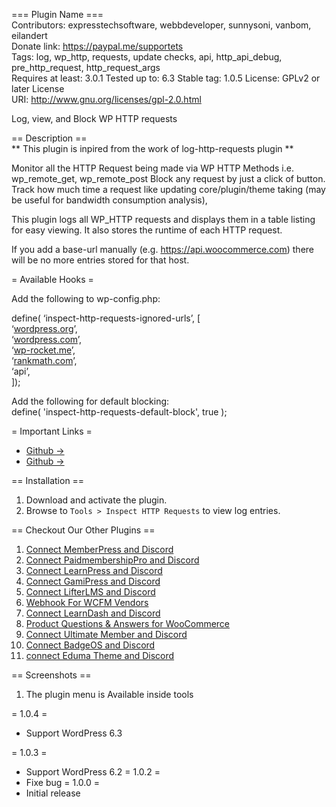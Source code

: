 <p>=== Plugin Name ===<br>
Contributors: expresstechsoftware, webbdeveloper, sunnysoni, vanbom, eilandert<br>
Donate link: <a href="https://paypal.me/supportets">https://paypal.me/supportets</a><br>
Tags: log, wp_http, requests, update checks, api, http_api_debug, pre_http_request, http_request_args<br>
Requires at least: 3.0.1 Tested up to: 6.3 Stable tag: 1.0.5 License: GPLv2 or later License<br>
URI: <a href="http://www.gnu.org/licenses/gpl-2.0.html">http://www.gnu.org/licenses/gpl-2.0.html</a></p>
<p>Log, view, and Block WP HTTP requests</p>
<p>== Description ==<br>
** This plugin is inpired from the work of log-http-requests plugin **</p>
<p>Monitor all the HTTP Request being made via WP HTTP Methods i.e. wp_remote_get, wp_remote_post Block any request by just a click of button. Track how much time a request like updating core/plugin/theme taking (may be useful for bandwidth consumption analysis),</p>
<p>This plugin logs all WP_HTTP requests and displays them in a table listing for easy viewing. It also stores the runtime of each HTTP request.</p>
<p>If you add a base-url manually (e.g. <a href="https://api.woocommerce.com">https://api.woocommerce.com</a>) there will be no more entries stored for that host.</p>
<p>= Available Hooks =</p>
<p>Add the following to wp-config.php:</p>
<p>define( ‘inspect-http-requests-ignored-urls’, [<br>
‘<a href="http://wordpress.org">wordpress.org</a>’,<br>
‘<a href="http://wordpress.com">wordpress.com</a>’,<br>
‘<a href="http://wp-rocket.me">wp-rocket.me</a>’,<br>
‘<a href="http://rankmath.com">rankmath.com</a>’,<br>
‘api’,<br>
]);</p>
Add the following for default blocking:<BR>
define( 'inspect-http-requests-default-block', true );
</P>
<p>= Important Links =</p>
<ul>
<li><a href="https://github.com/expresstechsoftware/inspect-http-requests">Github →</a></li>
<li><a href="https://github.com/FacetWP/log-http-requests">Github →</a></li>
</ul>
<p>== Installation ==</p>
<ol>
<li>Download and activate the plugin.</li>
<li>Browse to <code>Tools &gt; Inspect HTTP Requests</code> to view log entries.</li>
</ol>
<p>== Checkout Our Other Plugins ==</p>
<ol>
<li><a href="https://wordpress.org/plugins/expresstechsoftwares-memberpress-discord-add-on/">Connect MemberPress and Discord</a></li>
<li><a href="https://wordpress.org/plugins/pmpro-discord-add-on/">Connect PaidmembershipPro and Discord</a></li>
<li><a href="https://wordpress.org/plugins/connect-learnpress-discord-add-on/">Connect LearnPress and Discord</a></li>
<li><a href="https://wordpress.org/plugins/connect-gamipress-and-discord/">Connect GamiPress and Discord</a></li>
<li><a href="https://wordpress.org/plugins/connect-lifterlms-to-discord/">Connect LifterLMS and Discord</a></li>
<li><a href="https://wordpress.org/plugins/webhook-for-wcfm-vendors/">Webhook For WCFM Vendors</a></li>
<li><a href="https://wordpress.org/plugins/connect-learndash-and-discord/">Connect LearnDash and Discord</a></li>
<li><a href="https://wordpress.org/plugins/product-questions-answers-for-woocommerce/">Product Questions &amp; Answers for WooCommerce</a></li>
<li><a href="https://wordpress.org/plugins/ultimate-member-discord-add-on/">Connect Ultimate Member and Discord</a></li>
<li><a href="https://wordpress.org/plugins/connect-badgeos-to-discord/">Connect BadgeOS and Discord</a></li>
<li><a href="https://wordpress.org/plugins/connect-eduma-theme-to-discord/">connect Eduma Theme and Discord</a></li>
</ol>
<p>== Screenshots ==</p>
<ol>
<li>The plugin menu is Available inside tools</li>
</ol>
<p>= 1.0.4 =</p>
<ul>
<li>Support WordPress 6.3</li>
</ul>
<p>= 1.0.3 =</p>
<ul>
<li>Support WordPress 6.2 = 1.0.2 =</li>
<li>Fixe bug = 1.0.0 =</li>
<li>Initial release</li>
</ul>

